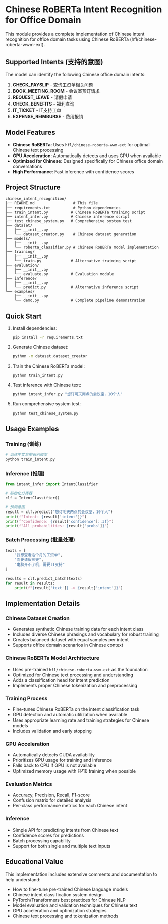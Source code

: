 # Chinese RoBERTa Intent Recognition for Office Domain

This module provides a complete implementation of Chinese intent recognition for office domain tasks using Chinese RoBERTa (hfl/chinese-roberta-wwm-ext).

## Supported Intents (支持的意图)

The model can identify the following Chinese office domain intents:

1. **CHECK_PAYSLIP** - 查询工资单相关问题
2. **BOOK_MEETING_ROOM** - 会议室预订请求
3. **REQUEST_LEAVE** - 请假申请
4. **CHECK_BENEFITS** - 福利查询
5. **IT_TICKET** - IT支持工单
6. **EXPENSE_REIMBURSE** - 费用报销

## Model Features

- **Chinese RoBERTa**: Uses `hfl/chinese-roberta-wwm-ext` for optimal Chinese text processing
- **GPU Acceleration**: Automatically detects and uses GPU when available
- **Optimized for Chinese**: Designed specifically for Chinese office domain conversations
- **High Performance**: Fast inference with confidence scores

## Project Structure

```
chinese_intent_recognition/
├── README.md                 # This file
├── requirements.txt          # Python dependencies  
├── train_intent.py          # Chinese RoBERTa training script
├── intent_infer.py          # Chinese inference script
├── test_chinese_system.py   # Comprehensive system test
├── dataset/
│   ├── __init__.py
│   └── dataset_creator.py    # Chinese dataset generation
├── models/
│   ├── __init__.py
│   └── roberta_classifier.py # Chinese RoBERTa model implementation
├── training/
│   ├── __init__.py
│   └── train.py             # Alternative training script
├── evaluation/
│   ├── __init__.py
│   └── evaluate.py          # Evaluation module
├── inference/
│   ├── __init__.py
│   └── predict.py           # Alternative inference script
└── examples/
    ├── __init__.py
    └── demo.py              # Complete pipeline demonstration
```

## Quick Start

1. Install dependencies:
   ```bash
   pip install -r requirements.txt
   ```

2. Generate Chinese dataset:
   ```bash
   python -m dataset.dataset_creator
   ```

3. Train the Chinese RoBERTa model:
   ```bash
   python train_intent.py
   ```

4. Test inference with Chinese text:
   ```bash
   python intent_infer.py "想订明天两点的会议室，10个人"
   ```

5. Run comprehensive system test:
   ```bash
   python test_chinese_system.py
   ```

## Usage Examples

### Training (训练)
```python
# 训练中文意图识别模型
python train_intent.py
```

### Inference (推理)
```python
from intent_infer import IntentClassifier

# 初始化分类器
clf = IntentClassifier()

# 预测意图
result = clf.predict("想订明天两点的会议室，10个人")
print(f"Intent: {result['intent']}")
print(f"Confidence: {result['confidence']:.3f}")
print(f"All probabilities: {result['probs']}")
```

### Batch Processing (批量处理)
```python
texts = [
    "我想查看这个月的工资单",
    "需要请假三天",
    "电脑开不了机，需要IT支持"
]

results = clf.predict_batch(texts)
for result in results:
    print(f"{result['text']} -> {result['intent']}")
```

## Implementation Details

### Chinese Dataset Creation
- Generates synthetic Chinese training data for each intent class
- Includes diverse Chinese phrasings and vocabulary for robust training
- Creates balanced dataset with equal samples per intent
- Supports office domain scenarios in Chinese context

### Chinese RoBERTa Model Architecture
- Uses pre-trained `hfl/chinese-roberta-wwm-ext` as the foundation
- Optimized for Chinese text processing and understanding
- Adds a classification head for intent prediction
- Implements proper Chinese tokenization and preprocessing

### Training Process
- Fine-tunes Chinese RoBERTa on the intent classification task
- GPU detection and automatic utilization when available
- Uses appropriate learning rate and training strategies for Chinese models
- Includes validation and early stopping

### GPU Acceleration
- Automatically detects CUDA availability
- Prioritizes GPU usage for training and inference
- Falls back to CPU if GPU is not available
- Optimized memory usage with FP16 training when possible

### Evaluation Metrics
- Accuracy, Precision, Recall, F1-score
- Confusion matrix for detailed analysis
- Per-class performance metrics for each Chinese intent

### Inference
- Simple API for predicting intents from Chinese text
- Confidence scores for predictions
- Batch processing capability
- Support for both single and multiple text inputs

## Educational Value

This implementation includes extensive comments and documentation to help understand:
- How to fine-tune pre-trained Chinese language models
- Chinese intent classification system design
- PyTorch/Transformers best practices for Chinese NLP
- Model evaluation and validation techniques for Chinese text
- GPU acceleration and optimization strategies
- Chinese text processing and tokenization methods